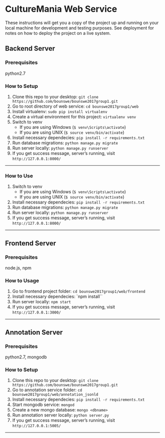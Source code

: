 # CultureMania Web Service

These instructions will get you a copy of the project up and running on your local machine for development and testing purposes. See deployment for notes on how to deploy the project on a live system.

## Backend Server

### Prerequisites
python2.7

### How to Setup
1. Clone this repo to your desktop: `git clone https://github.com/bounswe/bounswe2017group1.git`
2. Go to root directory of web service: `cd bounswe2017group1/web`
3. Install virtualenv: `sudo pip install virtualenv`
4. Create a virtual environment for this project: `virtualenv venv`
5. Switch to venv
    * If you are using Windows (`$ venv\Scripts\activate`)
    * If you are using UNIX (`$ source venv/bin/activate`)
6. Install necessary dependecies: `pip install -r requirements.txt`
7. Run database migrations: `python manage.py migrate`
8. Run server locally: `python manage.py runserver`
9. If you get success message, server’s running, visit `http://127.0.0.1:8000/`
***

### How to Use
1. Switch to venv
    * If you are using Windows (`$ venv\Scripts\activate`)
    * If you are using UNIX (`$ source venv/bin/activate`)
2. Install necessary dependecies: `pip install -r requirements.txt`
3. Run database migrations: `python manage.py migrate`
4. Run server locally: `python manage.py runserver`
5. If you get success message, server’s running, visit `http://127.0.0.1:8000/`
***

## Frontend Server

### Prerequisites
node.js, npm

### How to Usage
1. Go to frontend project folder: `cd bounswe2017group1/web/frontend`
2. Install necessary dependecies: `npm install``
3. Run server locally: `npm start`
4. If you get success message, server’s running, visit `http://127.0.0.1:3000/`
***

## Annotation Server

### Prerequisites
python2.7, mongodb

### How to Setup
1. Clone this repo to your desktop: `git clone https://github.com/bounswe/bounswe2017group1.git`
2. Go to annotation service folder: `cd bounswe2017group1/web/annotation_jsonld`
3. Install necessary dependecies: `pip install -r requirements.txt`
4. Start mongodb service: `mongod`
5. Create a new mongo database: `mongo <dbname>`
6. Run annotation server locally: `python server.py`
7. If you get success message, server’s running, visit `http://127.0.0.1:5005/`
***
